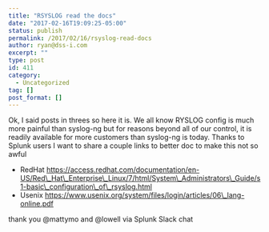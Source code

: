 ```yaml
---
title: "RSYSLOG read the docs"
date: "2017-02-16T19:09:25-05:00"
status: publish
permalink: /2017/02/16/rsyslog-read-docs
author: ryan@dss-i.com
excerpt: ""
type: post
id: 411
category:
  - Uncategorized
tag: []
post_format: []
---
```


Ok, I said posts in threes so here it is. We all know RYSLOG config is much more painful than syslog-ng but for reasons beyond all of our control, it is readily available for more customers than syslog-ng is today. Thanks to Splunk users I want to share a couple links to better doc to make this not so awful

- RedHat https://access.redhat.com/documentation/en-US/Red\_Hat\_Enterprise\_Linux/7/html/System\_Administrators\_Guide/s1-basic\_configuration\_of\_rsyslog.html
- Usenix https://www.usenix.org/system/files/login/articles/06\_lang-online.pdf

thank you @mattymo and @lowell via Splunk Slack chat
